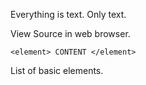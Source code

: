 Everything is text. Only text.

View Source in web browser.

```
<element> CONTENT </element>
```

List of basic elements. 

